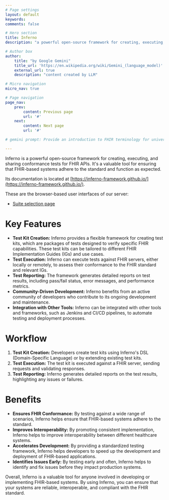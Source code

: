 ```yaml
---
# Page settings
layout: default
keywords:
comments: false

# Hero section
title: Inferno
description: "a powerful open-source framework for creating, executing, and sharing conformance tests for FHIR APIs"

# Author box
author:
    title: "by Google Gemini"
    title_url: 'https://en.wikipedia.org/wiki/Gemini_(language_model)'
    external_url: true
    description: "content created by LLM"

# Micro navigation
micro_nav: true

# Page navigation
page_nav:
    prev:
        content: Previous page
        url: '#'
    next:
        content: Next page
        url: '#'

# gemini prompt: Provide an introduction to FHIR terminology for university students. Focus on the prospect of improving people's lives through the implementation of this technology. Add a call to action for learning.

---
```


Inferno is a powerful open-source framework for creating, executing, and sharing conformance tests for FHIR APIs. It's a valuable tool for ensuring that FHIR-based systems adhere to the standard and function as expected.

Its documentation is located at [https://inferno-framework.github.io/](https://inferno-framework.github.io/).

These are the browser-based user interfaces of our server:

* [Suite selection page](https://inferno.fhirlab.net/)

# **Key Features**

* **Test Kit Creation:** Inferno provides a flexible framework for creating test kits, which are packages of tests designed to verify specific FHIR capabilities. These test kits can be tailored to different FHIR Implementation Guides (IGs) and use cases.
* **Test Execution:** Inferno can execute tests against FHIR servers, either locally or remotely, to assess their conformance to the FHIR standard and relevant IGs.
* **Test Reporting:** The framework generates detailed reports on test results, including pass/fail status, error messages, and performance metrics.
* **Community-Driven Development:** Inferno benefits from an active community of developers who contribute to its ongoing development and maintenance.
* **Integration with Other Tools:** Inferno can be integrated with other tools and frameworks, such as Jenkins and CI/CD pipelines, to automate testing and deployment processes.

# **Workflow**

1. **Test Kit Creation:** Developers create test kits using Inferno's DSL (Domain-Specific Language) or by extending existing test kits.
2. **Test Execution:** The test kit is executed against a FHIR server, sending requests and validating responses.
3. **Test Reporting:** Inferno generates detailed reports on the test results, highlighting any issues or failures.

# **Benefits**

* **Ensures FHIR Conformance:** By testing against a wide range of scenarios, Inferno helps ensure that FHIR-based systems adhere to the standard.
* **Improves Interoperability:** By promoting consistent implementation, Inferno helps to improve interoperability between different healthcare systems.
* **Accelerates Development:** By providing a standardized testing framework, Inferno helps developers to speed up the development and deployment of FHIR-based applications.
* **Identifies Issues Early:** By testing early and often, Inferno helps to identify and fix issues before they impact production systems.

Overall, Inferno is a valuable tool for anyone involved in developing or implementing FHIR-based systems. By using Inferno, you can ensure that your systems are reliable, interoperable, and compliant with the FHIR standard.